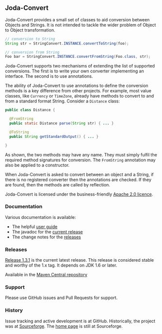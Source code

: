 Joda-Convert
------------

Joda-Convert provides a small set of classes to aid conversion between Objects and Strings.
It is not intended to tackle the wider problem of Object to Object transformation.

```java
// conversion to String
String str = StringConvert.INSTANCE.convertToString(foo);

// conversion from String
Foo bar = StringConvert.INSTANCE.convertFromString(Foo.class, str);
```

Joda-Convert supports two mechanisms of extending the list of supported conversions.
The first is to write your own converter implementing an interface.
The second is to use annotations.

The ability of Joda-Convert to use annotations to define the conversion methods is a key difference from other projects.
For example, most value classes, like <code>Currency</code> or <code>TimeZone</code>, already have methods
to convert to and from a standard format String.
Consider a <code>Distance</code> class:

```java
public class Distance {

  @FromString
  public static Distance parse(String str) { ... }

  @ToString
  public String getStandardOutput() { ... }

}
```

As shown, the two methods may have any name. They must simply fulfil the required method signatures for conversion.
The <code>FromString</code> annotation may also be applied to a constructor.

When Joda-Convert is asked to convert between an object and a String, if there is no registered converter
then the annotations are checked. If they are found, then the methods are called by reflection.

Joda-Convert is licensed under the business-friendly [Apache 2.0 licence](https://github.com/JodaOrg/joda-convert/blob/master/LICENSE.txt).


### Documentation
Various documentation is available:

* The helpful [user guide](http://joda-convert.sourceforge.net/userguide.html)
* The javadoc for the [current release](http://joda-convert.sourceforge.net/apidocs/index.html)
* The change notes for the [releases](http://joda-convert.sourceforge.net/changes-report.html)


### Releases
[Release 1.3.1](http://sourceforge.net/projects/joda-convert/files/joda-convert/1.3.1/) is the current latest release.
This release is considered stable and worthy of the 1.x tag.
It depends on JDK 1.6 or later.

Available in the [Maven Central repository](http://search.maven.org/#artifactdetails|org.joda|joda-convert|1.3.1|jar)


### Support
Please use GitHub issues and Pull Requests for support.


### History
Issue tracking and active development is at GitHub.
Historically, the project was at [Sourceforge](https://sourceforge.net/projects/joda-convert/).
The [home page](http://joda-convert.sourceforge.net/) is still at Sourceforge.
